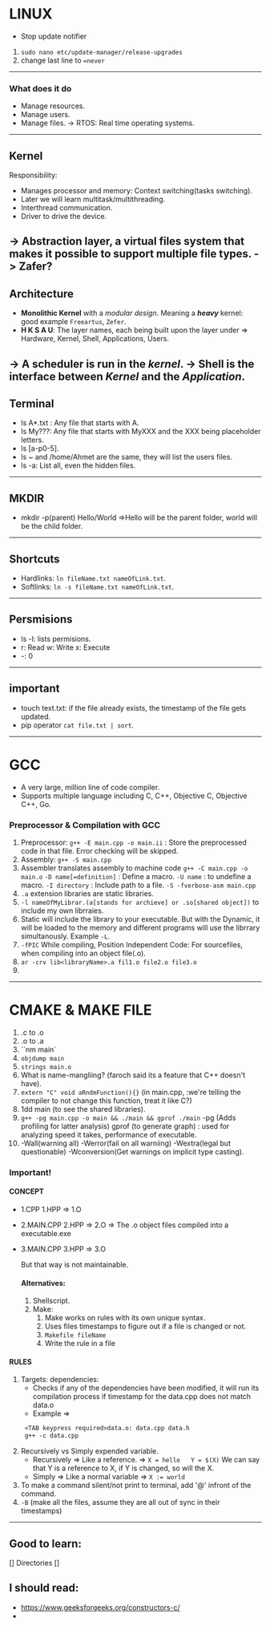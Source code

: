 # LINUX

- Stop update notifier
1.  `sudo nano etc/update-manager/release-upgrades`
2.  change last line to `=never`

---
### What does it do
- Manage resources.
- Manage users.
- Manage files.
-> RTOS: Real time operating systems.
---
## Kernel
Responsibility:
- Manages processor and memory: Context switching(tasks switching).
- Later we will learn multitask/multithreading.
- Interthread communication.
- Driver to drive the device.

-> Abstraction layer, a virtual files system that makes it possible to support multiple file types.
-> Zafer?
---
## Architecture
- **Monolithic Kernel** with a *modular design*.
    Meaning a ***heavy*** kernel: good example `Freeartus`, `Zefer`.
- **H K S A U**: The layer names, each being built upon the layer under => Hardware, Kernel, Shell, Applications, Users.

-> A **scheduler** is run in the *kernel*.
-> Shell is the interface between *Kernel* and the *Application*.
---
## Terminal
- ls A*.txt : Any file that starts with A.
- ls My???: Any file that starts with MyXXX and the XXX being placeholder letters.
- ls [a-p0-5]*.*
- ls ~ and /home/Ahmet are the same, they will list the users files.
- ls -a: List all, even the hidden files.
---
## MKDIR
- mkdir -p(parent) Hello/World =>Hello will be the parent folder, world will be the child folder.
---
## Shortcuts
- Hardlinks: `ln fileName.txt nameOfLink.txt`.
- Softlinks: `ln -s fileName.txt nameOfLink.txt`.
---
## Persmisions
- ls -l: lists permisions.
- r: Read w: Write x: Execute
- -: 0
---
## important
- touch text.txt: if the file already exists, the timestamp of the file gets updated.
- pip operator `cat file.txt | sort`.
---
# GCC
- A very large, million line of code compiler.
- Supports multiple language including C, C++, Objective C, Objective C++, Go.
### Preprocessor & Compilation with GCC
1. Preprocessor: `g++ -E main.cpp -o main.ii` : Store the preprocessed code in that file. Error checking will be skipped.
2. Assembly: `g++ -S main.cpp`
3. Assembler translates assembly to machine code `g++ -C main.cpp -o main.o`
   `-D name[=definition]` : Define a macro.
   `-U name` : to undefine a macro.
   `-I directory` : Include path to a file.
   `-S -fverbose-asm main.cpp`
4. `.a` extension libraries are static libraries.
5. `-l nameOfMyLibrar.(a[stands for archieve] or .so[shared object])` to include my own librraies.
6. Static will include the library to your executable. But with the Dynamic, it will be loaded to the memory  and different programs will use the librrary simultanously. Example `-L`.
7. `-fPIC` While compiling, Position Independent Code: For sourcefiles, when compiling into an object file(.o). 
8. `ar -crv lib<libraryName>.a fil1.o file2.o file3.o`
9. 
---
# CMAKE & MAKE FILE
1. .c to .o
2. .o to .a
3. ``nm main`
4. `objdump main`
5. `strings main.o`
6. What is name-mangliing? (faroch said its a feature that C++ doesn't have).
7. `extern "C" void aRndmFunction(){}` (in main.cpp, :we're telling the compiler to not change this function, treat it like C?)
8. 1dd main (to see the shared libraries).
9. `g++ -pg main.cpp -o main && ./main && gprof ./main` -pg (Adds profiling for latter analysis) gprof (to generate graph) : used for analyzing speed it takes, performance of executable.
10. -Wall(warning all) -Werror(fail on all warniing) -Wextra(legal but questionable) -Wconversion(Get warnings on implicit type casting).

### Important!
#### CONCEPT
- 1.CPP 1.HPP => 1.O
- 2.MAIN.CPP 2.HPP => 2.O 
=> The .o object files compiled into a executable.exe
- 3.MAIN.CPP 3.HPP => 3.O
  
  But that way is not maintainable.
  #### Alternatives:
  1. Shellscript.
  2. Make: 
        1. Make works on rules with its own unique syntax.
        2. Uses files timestamps to figure out if a file is changed or not.
        3. `Makefile fileName`
        4. Write the rule in a file

#### RULES
1. Targets: dependencies:
   - Checks if any of the dependencies have been modified, it will run its compilation process if timestamp for the data.cpp does not match data.o
   - Example => 
   ```makefile
    <TAB keypress required>data.o: data.cpp data.h
    g++ -c data.cpp
2. Recursively vs Simply expended variable.
   - Recursively => Like a reference. => `X = hello   Y = $(X)` We can say that Y is a reference to X, if Y is changed, so will the X.
   - Simply => Like a normal variable => `X := world`
3. To make a command silent/not print to terminal, add '@' infront of the command.
4. `-B` (make all the files, assume they are all out of sync in their timestamps)

---
## Good to learn:
[] Directories
[] 

## I should read:
- https://www.geeksforgeeks.org/constructors-c/
- 